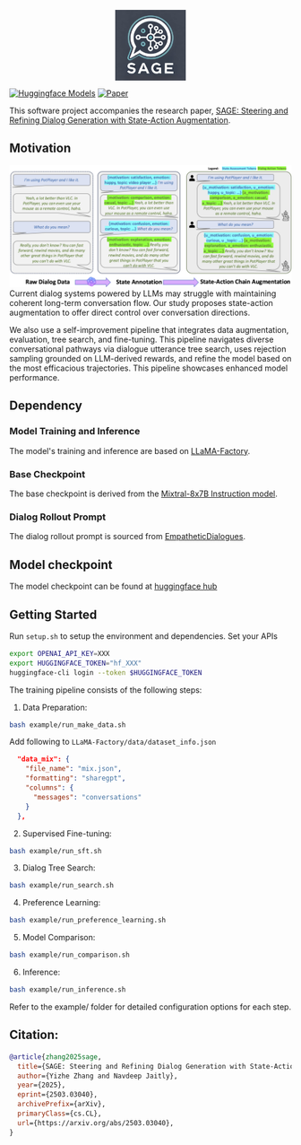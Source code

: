 
<p align="center" width="100%">
<img src="figs/logo.jpg" alt="logo" style="width: 25%; min-width: 100px; display: block; margin: auto;">
</p>

<!-- # SAGE  -->
[![Huggingface Models](https://img.shields.io/badge/Models-Huggingface%20Models-bron)](https://huggingface.co/apple/sage-ft-mixtral-8x7b)
[![Paper](https://img.shields.io/badge/Paper-Arvix%20Link-green)](https://arxiv.org/abs/2503.03040)

This software project accompanies the research paper, [SAGE: Steering and Refining Dialog Generation with State-Action Augmentation](https://arxiv.org/abs/2503.03040).

## Motivation
<div align="center">
<img src="figs/sac.png"/>
</div>
Current dialog systems powered by LLMs may struggle with maintaining coherent long-term conversation flow. Our study proposes state-action augmentation to offer direct control over conversation directions.

We also use a self-improvement pipeline that integrates data augmentation, evaluation, tree search, and fine-tuning. This pipeline navigates diverse conversational pathways via dialogue utterance tree search, uses rejection sampling grounded on LLM-derived rewards, and refine the model based on the most efficacious trajectories. This pipeline showcases enhanced model performance.


## Dependency
### Model Training and Inference  
The model's training and inference are based on [LLaMA-Factory](https://github.com/hiyouga/LLaMA-Factory).  

### Base Checkpoint  
The base checkpoint is derived from the [Mixtral-8x7B Instruction model](https://huggingface.co/mistralai/Mixtral-8x7B-Instruct-v0.1).  

### Dialog Rollout Prompt  
The dialog rollout prompt is sourced from [EmpatheticDialogues](https://github.com/facebookresearch/EmpatheticDialogues).  


## Model checkpoint

The model checkpoint can be found at [huggingface hub](https://huggingface.co/apple/sage-ft-mixtral-8x7b)

## Getting Started

Run ``setup.sh`` to setup the environment and dependencies.
Set your APIs
```bash
export OPENAI_API_KEY=XXX
export HUGGINGFACE_TOKEN="hf_XXX"
huggingface-cli login --token $HUGGINGFACE_TOKEN
```


The training pipeline consists of the following steps:

1. Data Preparation:
```bash
bash example/run_make_data.sh
```

Add following to `LLaMA-Factory/data/dataset_info.json`

```json
  "data_mix": {
    "file_name": "mix.json",
    "formatting": "sharegpt",
    "columns": {
      "messages": "conversations"
    }
  },
```

2. Supervised Fine-tuning:
```bash
bash example/run_sft.sh
```

3. Dialog Tree Search:
```bash
bash example/run_search.sh
```

4. Preference Learning:
```bash
bash example/run_preference_learning.sh
```

5. Model Comparison:
```bash
bash example/run_comparison.sh
```

6. Inference:
```bash
bash example/run_inference.sh
```

Refer to the example/ folder for detailed configuration options for each step.

## Citation:
```bibtex
@article{zhang2025sage,
  title={SAGE: Steering and Refining Dialog Generation with State-Action Augmentation},
  author={Yizhe Zhang and Navdeep Jaitly},
  year={2025},
  eprint={2503.03040},
  archivePrefix={arXiv},
  primaryClass={cs.CL},
  url={https://arxiv.org/abs/2503.03040},
}
```
